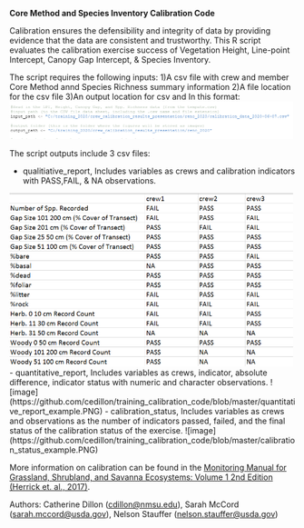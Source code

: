 **Core Method and Species Inventory Calibration Code**

Calibration ensures the defensibility and integrity of data by providing evidence that the data are consistent and trustworthy. This R script evaluates the calibration exercise success of Vegetation Height, Line-point Intercept, Canopy Gap Intercept, & Species Inventory. 

The script requires the following inputs:
1)A csv file with crew and member Core Method annd Species Richness summary information
2)A file location for the csv file
3)An output location for csv and 
  In this format: 
 <img src="https://github.com/cedillon/training_calibration_code/blob/master/input_screenshot.PNG" alt="File Dir." width="500"/>

The script outputs include 3 csv files:
- qualitiative_report, Includes variables as crews and calibration indicators with PASS,FAIL, & NA observations.
<img src="https://github.com/cedillon/training_calibration_code/blob/master/qualitative_report_example.PNG" alt= "Qual." width="500"/>
- quantitative_report, Includes variables as crews, indicator, absolute difference, indicator status with numeric and character observations.
![image](https://github.com/cedillon/training_calibration_code/blob/master/quantitative_report_example.PNG)
- calibration_status, Includes variables as crews and observations as the number of indicators passed, failed, and the final status of the calibration status of the exercise.
![image](https://github.com/cedillon/training_calibration_code/blob/master/calibration_status_example.PNG)


More information on calibration can be found in the [Monitoring Manual for Grassland, Shrubland, and Savanna Ecosystems: Volume 1 2nd Edition (Herrick et. al., 2017)](https://www.landscapetoolbox.org/manuals/monitoring-manual/). 

Authors: Catherine Dillon (cdillon@nmsu.edu), Sarah McCord (sarah.mccord@usda.gov), Nelson Stauffer (nelson.stauffer@usda.gov)

